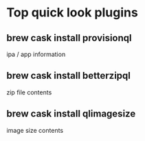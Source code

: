 # Top quick look plugins
## brew cask install provisionql
ipa / app information
## brew cask install betterzipql
zip file contents
## brew cask install qlimagesize
image size contents

